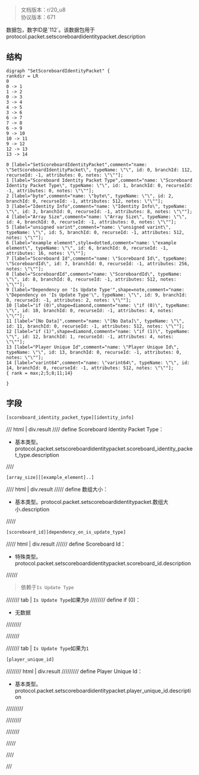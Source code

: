 # <!-- md:samp SetScoreboardIdentityPacket -->

> 文档版本：r/20_u8<br/>协议版本：671

<!-- md:samp SetScoreboardIdentityPacket -->数据包，数字ID是`112`。该数据包用于protocol.packet.setscoreboardidentitypacket.description

## 结构

```viz
digraph "SetScoreboardIdentityPacket" {
rankdir = LR
0
0 -> 1
1 -> 2
0 -> 3
3 -> 4
4 -> 5
3 -> 6
6 -> 7
7 -> 8
6 -> 9
9 -> 10
10 -> 11
9 -> 12
12 -> 13
13 -> 14

0 [label="SetScoreboardIdentityPacket",comment="name: \"SetScoreboardIdentityPacket\", typeName: \"\", id: 0, branchId: 112, recurseId: -1, attributes: 0, notes: \"\""];
1 [label="Scoreboard Identity Packet Type",comment="name: \"Scoreboard Identity Packet Type\", typeName: \"\", id: 1, branchId: 0, recurseId: -1, attributes: 0, notes: \"\""];
2 [label="byte",comment="name: \"byte\", typeName: \"\", id: 2, branchId: 0, recurseId: -1, attributes: 512, notes: \"\""];
3 [label="Identity Info",comment="name: \"Identity Info\", typeName: \"\", id: 3, branchId: 0, recurseId: -1, attributes: 8, notes: \"\""];
4 [label="Array Size",comment="name: \"Array Size\", typeName: \"\", id: 4, branchId: 0, recurseId: -1, attributes: 0, notes: \"\""];
5 [label="unsigned varint",comment="name: \"unsigned varint\", typeName: \"\", id: 5, branchId: 0, recurseId: -1, attributes: 512, notes: \"\""];
6 [label="example element",style=dotted,comment="name: \"example element\", typeName: \"\", id: 6, branchId: 0, recurseId: -1, attributes: 16, notes: \"\""];
7 [label="Scoreboard Id",comment="name: \"Scoreboard Id\", typeName: \"ScoreboardId\", id: 7, branchId: 0, recurseId: -1, attributes: 256, notes: \"\""];
8 [label="ScoreboardId",comment="name: \"ScoreboardId\", typeName: \"\", id: 8, branchId: 0, recurseId: -1, attributes: 512, notes: \"\""];
9 [label="Dependency on 'Is Update Type'",shape=note,comment="name: \"Dependency on 'Is Update Type'\", typeName: \"\", id: 9, branchId: 0, recurseId: -1, attributes: 2, notes: \"\""];
10 [label="if (0)",shape=diamond,comment="name: \"if (0)\", typeName: \"\", id: 10, branchId: 0, recurseId: -1, attributes: 4, notes: \"\""];
11 [label="[No Data]",comment="name: \"[No Data]\", typeName: \"\", id: 11, branchId: 0, recurseId: -1, attributes: 512, notes: \"\""];
12 [label="if (1)",shape=diamond,comment="name: \"if (1)\", typeName: \"\", id: 12, branchId: 1, recurseId: -1, attributes: 4, notes: \"\""];
13 [label="Player Unique Id",comment="name: \"Player Unique Id\", typeName: \"\", id: 13, branchId: 0, recurseId: -1, attributes: 0, notes: \"\""];
14 [label="varint64",comment="name: \"varint64\", typeName: \"\", id: 14, branchId: 0, recurseId: -1, attributes: 512, notes: \"\""];
{ rank = max;2;5;8;11;14}

}

```

## 字段

```title='SetScoreboardIdentityPacket'
[scoreboard_identity_packet_type][identity_info]
```

/// html | div.result
//// define
Scoreboard Identity Packet Type：<!-- md:samp byte -->

- 基本类型。protocol.packet.setscoreboardidentitypacket.scoreboard_identity_packet_type.description


////
```title='Identity Info'
[array_size][[example_element]..]
```

//// html | div.result
///// define
数组大小：<!-- md:samp unsigned varint -->

- 基本类型。protocol.packet.setscoreboardidentitypacket.数组大小.description


/////
```title='示例元素'
[scoreboard_id][dependency_on_is_update_type]
```

///// html | div.result
////// define
Scoreboard Id：[<!-- md:samp ScoreboardId -->](../types/scoreboardid.md)

- 特殊类型。protocol.packet.setscoreboardidentitypacket.scoreboard_id.description


//////
> 依赖于`Is Update Type`

/////// tab | `Is Update Type`如果为`0`
//////// define
if (0)：<!-- md:samp [No Data] -->

- 无数据


////////

///////

/////// tab | `Is Update Type`如果为`1`
```title='if (1)'
[player_unique_id]
```

//////// html | div.result
///////// define
Player Unique Id：<!-- md:samp varint64 -->

- 基本类型。protocol.packet.setscoreboardidentitypacket.player_unique_id.description


/////////

////////

///////

/////

////

///

